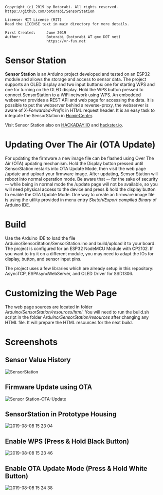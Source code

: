     Copyright (c) 2019 by Botorabi. All rights reserved.
    https://github.com/botorabi/SensorStation

    License: MIT License (MIT)
    Read the LICENSE text in main directory for more details.

    First Created:     June 2019
    Author:            Botorabi (botorabi AT gmx DOT net)
                       https://vr-fun.net


# Sensor Station

**Sensor Station** is an Arduino project developed and tested on an ESP32 module and allows the storage and access to sensor data.
The project supports an OLED display and two input buttons: one for starting WPS and one for turning on the OLED display. Hold the WPS
button pressed to connect SensorStation to a WiFi network using WPS.
An embedded webserver provides a REST API and web page for accessing the data.
It is possible to put the webserver behind a reverse-proxy, the webserver is aware of *X-Forwarded-Prefix* in HTML request header.
It is an easy task to integrate the SensorStation in  [HomieCenter](https://github.com/botorabi/HomieCenter).

Visit Sensor Station also on [HACKADAY.IO](https://hackaday.io/project/167018-sensor-station) and [hackster.io](https://www.hackster.io/botorabi/sensor-station-096164).

# Updating Over The Air (OTA Update)

For updating the firmware a new image file can be flashed using Over The Air (OTA) updating mechanism. Hold the Display button pressed until
SensorStation restarts into OTA Update Mode, then visit the web page /update and upload your firmware image. After updating, Sensor Station
will reboot into normal operation mode. Be aware that -- for the sake of security -- while being in normal mode the /update page will not
be available, so you will need physical access to the device and press & hold the display button to enable the OTA Update Mode.
One way to create an firmware image file is using the utility provided in menu entry *Sketch/Export compiled Binary* of Arduino IDE.


# Build

Use the Arduino IDE to load the file Arduino/SensorStation/SensorStation.ino and build/upload it to your board.
The project is configured for an ESP32 NodeMCU Module with CP2102. If you want to try it on a different module,
you may need to adapt the IOs for display, button, and sensor input pins.

The project uses a few libraries which are already setup in this repository: AsyncTCP, ESPAsyncWebServer, and OLED Driver for SSD1306.


# Customizing the Web Page

The web page sources are located in folder *Arduino/SensorStation/resources/html*. You will need to run the build.sh script
in the folder *Arduino/SensorStation/resources* after changing any HTML file. It will prepare the HTML resources for the next build.


# Screenshots

## Sensor Value History
![SensorStation](https://user-images.githubusercontent.com/11502867/62778943-1887aa80-bab2-11e9-9c4e-9a9738015983.png)

## Firmware Update using OTA
![Sensor Station-OTA-Update](https://user-images.githubusercontent.com/11502867/62707894-82407f80-b9f2-11e9-8da4-25331ddee3c0.png)

## SensorStation in Prototype Housing
![2019-08-08 15 23 04](https://user-images.githubusercontent.com/11502867/62707185-3d681900-b9f1-11e9-88d2-ff9563ca861c.jpg)


## Enable WPS (Press & Hold Black Button)
![2019-08-08 15 23 46](https://user-images.githubusercontent.com/11502867/62707225-5244ac80-b9f1-11e9-96e9-f5ee4dd79b84.jpg)


## Enable OTA Update Mode (Press & Hold White Button)
![2019-08-08 15 24 38](https://user-images.githubusercontent.com/11502867/62707232-553f9d00-b9f1-11e9-8322-24861fedbc37.jpg)
